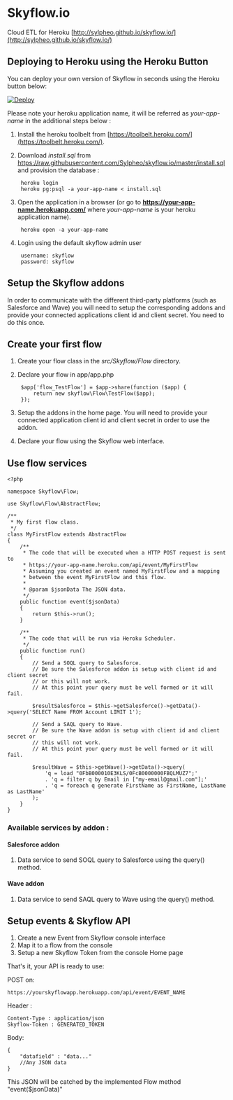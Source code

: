 # Skyflow.io

Cloud ETL for Heroku [http://sylpheo.github.io/skyflow.io/](http://sylpheo.github.io/skyflow.io/)

## Deploying to Heroku using the Heroku Button

You can deploy your own version of Skyflow in seconds using the Heroku button below:

<a href="https://heroku.com/deploy?template=https://github.com/Sylpheo/skyflow.io">
  <img src="https://www.herokucdn.com/deploy/button.png" alt="Deploy">
</a>

Please note your heroku application name, it will be referred as *your-app-name* in the additional steps below :

1. Install the heroku toolbelt from [https://toolbelt.heroku.com/](https://toolbelt.heroku.com/).
2. Download *install.sql* from <a href="https://raw.githubusercontent.com/Sylpheo/skyflow.io/master/install.sql" download>https://raw.githubusercontent.com/Sylpheo/skyflow.io/master/install.sql</a> and provision the database :

        heroku login
		heroku pg:psql -a your-app-name < install.sql

3. Open the application in a browser (or go to **https://your-app-name.herokuapp.com/** where *your-app-name* is your heroku application name).

        heroku open -a your-app-name

4. Login using the default skyflow admin user

        username: skyflow
        password: skyflow

## Setup the Skyflow addons

In order to communicate with the different third-party platforms (such as Salesforce and Wave) you will need to setup the corresponding addons and provide your connected applications client id and client secret. You need to do this once.

## Create your first flow

1. Create your flow class in the *src/Skyflow/Flow* directory.
2. Declare your flow in app/app.php

		$app['flow_TestFlow'] = $app->share(function ($app) {
			return new skyflow\Flow\TestFlow($app);
		});

3. Setup the addons in the home page. You will need to provide your connected application client id and client secret in order to use the addon.
4. Declare your flow using the Skyflow web interface.

## Use flow services

	<?php

	namespace Skyflow\Flow;

	use Skyflow\Flow\AbstractFlow;

	/**
	 * My first flow class.
	 */
	class MyFirstFlow extends AbstractFlow
	{
		/**
	     * The code that will be executed when a HTTP POST request is sent to
	     * https://your-app-name.heroku.com/api/event/MyFirstFlow
	     * Assuming you created an event named MyFirstFlow and a mapping
	     * between the event MyFirstFlow and this flow.
	     *
	     * @param $jsonData The JSON data.
	     */
		public function event($jsonData)
	    {
	        return $this->run();
	    }

	    /**
	     * The code that will be run via Heroku Scheduler.
	     */
	    public function run()
	    {
			// Send a SOQL query to Salesforce.
	        // Be sure the Salesforce addon is setup with client id and client secret
			// or this will not work.
	        // At this point your query must be well formed or it will fail.

	        $resultSalesforce = $this->getSalesforce()->getData()->query('SELECT Name FROM Account LIMIT 1');

	        // Send a SAQL query to Wave.
	        // Be sure the Wave addon is setup with client id and client secret or
	        // this will not work.
			// At this point your query must be well formed or it will fail.

	        $resultWave = $this->getWave()->getData()->query(
				'q = load "0FbB000010E3KLS/0FcB0000000FBQLMUZ7";'
	            . 'q = filter q by Email in ["my-email@gmail.com"];'
	            . 'q = foreach q generate FirstName as FirstName, LastName as LastName'
	        );
	    }
	}

### Available services by addon :

#### Salesforce addon

1. Data service to send SOQL query to Salesforce using the query() method.

#### Wave addon

1. Data service to send SAQL query to Wave using the query() method.

## Setup events & Skyflow API

1. Create a new Event from Skyflow console interface
2. Map it to a flow from the console
3. Setup a new Skyflow Token from the console Home page

That's it, your API is ready to use:

POST on:

	https://yourskyflowapp.herokuapp.com/api/event/EVENT_NAME

Header :

	Content-Type : application/json
	Skyflow-Token : GENERATED_TOKEN

Body:

	{
		"datafield" : "data..."
		//Any JSON data
	}

This JSON will be catched by the implemented Flow method "event($jsonData)"